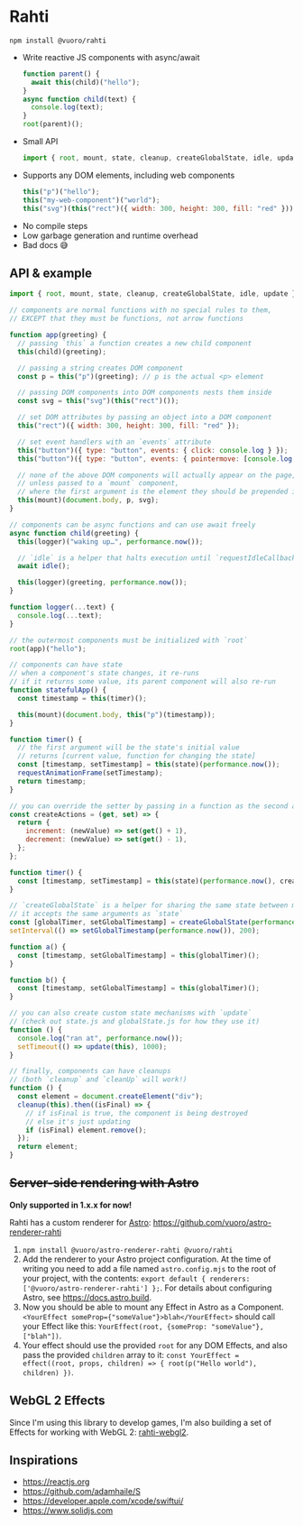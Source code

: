 # Rahti

`npm install @vuoro/rahti`

- Write reactive JS components with async/await
  ```js
  function parent() {
    await this(child)("hello");
  }
  async function child(text) {
    console.log(text);
  }
  root(parent)();
  ```
- Small API
  ```js
  import { root, mount, state, cleanup, createGlobalState, idle, update } from "rahti";
  ```
- Supports any DOM elements, including web components
  ```js
  this("p")("hello");
  this("my-web-component")("world");
  this("svg")(this("rect")({ width: 300, height: 300, fill: "red" }));
  ```
- No compile steps
- Low garbage generation and runtime overhead
- Bad docs 😅

## API & example

```js
import { root, mount, state, cleanup, createGlobalState, idle, update } from "rahti";

// components are normal functions with no special rules to them,
// EXCEPT that they must be functions, not arrow functions

function app(greeting) {
  // passing `this` a function creates a new child component
  this(child)(greeting);

  // passing a string creates DOM component
  const p = this("p")(greeting); // p is the actual <p> element

  // passing DOM components into DOM components nests them inside
  const svg = this("svg")(this("rect")());

  // set DOM attributes by passing an object into a DOM component
  this("rect")({ width: 300, height: 300, fill: "red" });

  // set event handlers with an `events` attribute
  this("button")({ type: "button", events: { click: console.log } });
  this("button")({ type: "button", events: { pointermove: [console.log, { passive: true }] } });

  // none of the above DOM components will actually appear on the page,
  // unless passed to a `mount` component,
  // where the first argument is the element they should be prepended into
  this(mount)(document.body, p, svg);
}

// components can be async functions and can use await freely
async function child(greeting) {
  this(logger)("waking up…", performance.now());

  // `idle` is a helper that halts execution until `requestIdleCallback`
  await idle();

  this(logger)(greeting, performance.now());
}

function logger(...text) {
  console.log(...text);
}

// the outermost components must be initialized with `root`
root(app)("hello");

// components can have state
// when a component's state changes, it re-runs
// if it returns some value, its parent component will also re-run
function statefulApp() {
  const timestamp = this(timer)();

  this(mount)(document.body, this("p")(timestamp));
}

function timer() {
  // the first argument will be the state's initial value
  // returns [current value, function for changing the state]
  const [timestamp, setTimestamp] = this(state)(performance.now());
  requestAnimationFrame(setTimestamp);
  return timestamp;
}

// you can override the setter by passing in a function as the second argument
const createActions = (get, set) => {
  return {
    increment: (newValue) => set(get() + 1),
    decrement: (newValue) => set(get() - 1),
  };
};

function timer() {
  const [timestamp, setTimestamp] = this(state)(performance.now(), createActions);
}

// `createGlobalState` is a helper for sharing the same state between multiple components
// it accepts the same arguments as `state`
const [globalTimer, setGlobalTimestamp] = createGlobalState(performance.now());
setInterval(() => setGlobalTimestamp(performance.now()), 200);

function a() {
  const [timestamp, setGlobalTimestamp] = this(globalTimer)();
}

function b() {
  const [timestamp, setGlobalTimestamp] = this(globalTimer)();
}

// you can also create custom state mechanisms with `update`
// (check out state.js and globalState.js for how they use it)
function () {
  console.log("ran at", performance.now());
  setTimeout(() => update(this), 1000);
}

// finally, components can have cleanups
// (both `cleanup` and `cleanUp` will work!)
function () {
  const element = document.createElement("div");
  cleanup(this).then((isFinal) => {
    // if isFinal is true, the component is being destroyed
    // else it's just updating
    if (isFinal) element.remove();
  });
  return element;
}
```

## ~~Server-side rendering with Astro~~

**Only supported in 1.x.x for now!**

Rahti has a custom renderer for [Astro](https://astro.build): https://github.com/vuoro/astro-renderer-rahti

1. `npm install @vuoro/astro-renderer-rahti @vuoro/rahti`
2. Add the renderer to your Astro project configuration. At the time of writing you need to add a file named `astro.config.mjs` to the root of your project, with the contents: `export default { renderers: ['@vuoro/astro-renderer-rahti'] };`. For details about configuring Astro, see <https://docs.astro.build>.
3. Now you should be able to mount any Effect in Astro as a Component. `<YourEffect someProp={"someValue"}>blah</YourEffect>` should call your Effect like this: `YourEffect(root, {someProp: "someValue"}, ["blah"])`.
4. Your effect should use the provided `root` for any DOM Effects, and also pass the provided `children` array to it: `const YourEffect = effect((root, props, children) => { root(p("Hello world"), children) })`.

## WebGL 2 Effects

Since I'm using this library to develop games, I'm also building a set of Effects for working with WebGL 2: [rahti-webgl2](https://github.com/vuoro/rahti-webgl2).

## Inspirations

- <https://reactjs.org>
- <https://github.com/adamhaile/S>
- <https://developer.apple.com/xcode/swiftui/>
- <https://www.solidjs.com>
